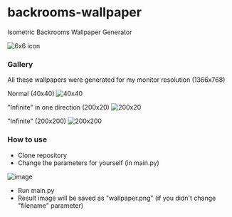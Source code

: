 # backrooms-wallpaper
Isometric Backrooms Wallpaper Generator

![6x6 icon](https://user-images.githubusercontent.com/74352995/177056145-dd3c0393-9bcd-44cd-999b-845ad45d0787.png)

### Gallery

All these wallpapers were generated for my monitor resolution (1366x768)

Normal (40x40)
![40x40](https://user-images.githubusercontent.com/74352995/177056206-8984879c-a25d-4e71-bc05-8f8401037963.png)

"Infinite" in one direction (200x20)
![200x20](https://user-images.githubusercontent.com/74352995/177056263-a3014573-4966-44e7-9ba2-4eef4db49457.png)

"Infinite" (200x200)
![200x200](https://user-images.githubusercontent.com/74352995/177056337-f547b54f-dbfe-44cb-bfe3-331843606dc9.png)

### How to use

* Clone repository
* Change the parameters for yourself (in main.py)

![image](https://user-images.githubusercontent.com/74352995/177056532-06e184d9-63e7-47fa-b7dc-8eec2e20f1f7.png)
* Run main.py
* Result image will be saved as "wallpaper.png" (if you didn't change "filename" parameter)

